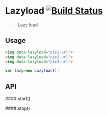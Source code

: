 Lazyload  [![Build Status](https://travis-ci.org/devWayne/Lazyload.svg?branch=master)](https://travis-ci.org/devWayne/Lazyload)
============
> Lazy load

## Usage

```html
<img data-lazyload="pic1-url">
<img data-lazyload="pic2-url">
<img data-lazyload="pic3-url">

```

```js
var lazy=new Lazyload();

```


## API

####.start()

####.stop()

